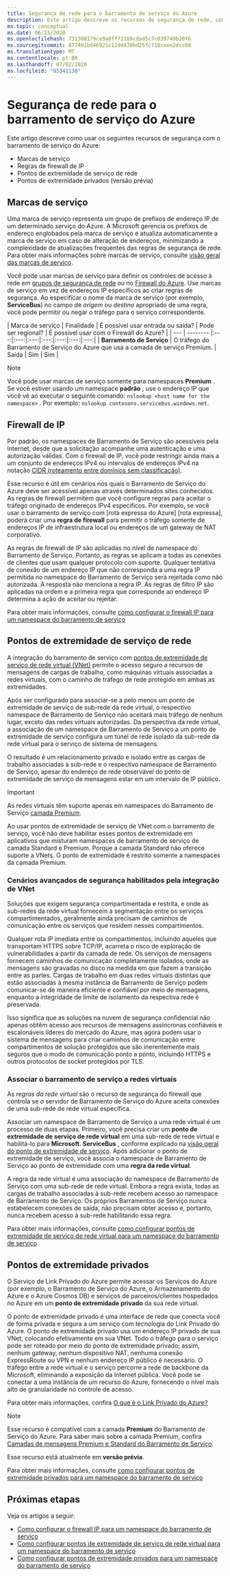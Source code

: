 ```yaml
---
title: Segurança de rede para o barramento de serviço do Azure
description: Este artigo descreve os recursos de segurança de rede, como marcas de serviço, regras de firewall de IP, pontos de extremidade de serviço e pontos de extremidade privados.
ms.topic: conceptual
ms.date: 06/23/2020
ms.openlocfilehash: 731300179ce9a0ff72169cdad5c7c039749b20f6
ms.sourcegitcommit: 877491bd46921c11dd478bd25fc718ceee2dcc08
ms.translationtype: MT
ms.contentlocale: pt-BR
ms.lasthandoff: 07/02/2020
ms.locfileid: "85341130"
---
```

# <a name="network-security-for-azure-service-bus"></a>Segurança de rede para o barramento de serviço do Azure 
Este artigo descreve como usar os seguintes recursos de segurança com o barramento de serviço do Azure: 

- Marcas de serviço
- Regras de firewall de IP
- Pontos de extremidade de serviço de rede
- Pontos de extremidade privados (versão prévia)


## <a name="service-tags"></a>Marcas de serviço
Uma marca de serviço representa um grupo de prefixos de endereço IP de um determinado serviço do Azure. A Microsoft gerencia os prefixos de endereço englobados pela marca de serviço e atualiza automaticamente a marca de serviço em caso de alteração de endereços, minimizando a complexidade de atualizações frequentes das regras de segurança de rede. Para obter mais informações sobre marcas de serviço, consulte [visão geral das marcas de serviço](../virtual-network/service-tags-overview.md).

Você pode usar marcas de serviço para definir os controles de acesso à rede em [grupos de segurança de rede](../virtual-network/security-overview.md#security-rules) ou no [Firewall do Azure](../firewall/service-tags.md). Use marcas de serviço em vez de endereços IP específicos ao criar regras de segurança. Ao especificar o nome da marca de serviço (por exemplo, **ServiceBus**) no campo de *origem* ou *destino* apropriado de uma regra, você pode permitir ou negar o tráfego para o serviço correspondente.

| Marca de serviço | Finalidade | É possível usar entrada ou saída? | Pode ser regional? | É possível usar com o Firewall do Azure? |
| --- | -------- |:---:|:---:|:---:|:---:|:---:|:---:|:---:|
| **Barramento de Serviço** | O tráfego do Barramento de Serviço do Azure que usa a camada de serviço Premium. | Saída | Sim | Sim |


> [!NOTE]
> Você pode usar marcas de serviço somente para namespaces **Premium** . Se você estiver usando um namespace **padrão** , use o endereço IP que você vê ao executar o seguinte comando: `nslookup <host name for the namespace>` . Por exemplo: `nslookup contosons.servicebus.windows.net`. 

## <a name="ip-firewall"></a>Firewall de IP 
Por padrão, os namespaces de Barramento de Serviço são acessíveis pela Internet, desde que a solicitação acompanhe uma autenticação e uma autorização válidas. Com o firewall de IP, você pode restringir ainda mais a um conjunto de endereços IPv4 ou intervalos de endereços IPv4 na notação [CIDR (roteamento entre domínios sem classificação)](https://en.wikipedia.org/wiki/Classless_Inter-Domain_Routing).

Esse recurso é útil em cenários nos quais o Barramento de Serviço do Azure deve ser acessível apenas através determinados sites conhecidos. As regras de firewall permitem que você configure regras para aceitar o tráfego originado de endereços IPv4 específicos. Por exemplo, se você usar o barramento de serviço com [rota expressa do Azure] [rota expressa], poderá criar uma **regra de firewall** para permitir o tráfego somente de endereços IP de infraestrutura local ou endereços de um gateway de NAT corporativo. 

As regras de firewall de IP são aplicadas no nível de namespace do Barramento de Serviço. Portanto, as regras se aplicam a todas as conexões de clientes que usam qualquer protocolo com suporte. Qualquer tentativa de conexão de um endereço IP que não corresponda a uma regra IP permitida no namespace do Barramento de Serviço será rejeitada como não autorizada. A resposta não menciona a regra IP. As regras de filtro IP são aplicadas na ordem e a primeira regra que corresponde ao endereço IP determina a ação de aceitar ou rejeitar.

Para obter mais informações, consulte [como configurar o firewall IP para um namespace do barramento de serviço](service-bus-ip-filtering.md)

## <a name="network-service-endpoints"></a>Pontos de extremidade de serviço de rede
A integração do barramento de serviço com [pontos de extremidade de serviço de rede virtual (VNet)](service-bus-service-endpoints.md) permite o acesso seguro a recursos de mensagens de cargas de trabalho, como máquinas virtuais associadas a redes virtuais, com o caminho de tráfego de rede protegido em ambas as extremidades.

Após ser configurado para associar-se a pelo menos um ponto de extremidade de serviço de sub-rede da rede virtual, o respectivo namespace de Barramento de Serviço não aceitará mais tráfego de nenhum lugar, exceto das redes virtuais autorizadas. Da perspectiva da rede virtual, a associação de um namespace de Barramento de Serviço a um ponto de extremidade de serviço configura um túnel de rede isolado da sub-rede da rede virtual para o serviço de sistema de mensagens.

O resultado é um relacionamento privado e isolado entre as cargas de trabalho associadas à sub-rede e o respectivo namespace de Barramento de Serviço, apesar do endereço de rede observável do ponto de extremidade de serviço de mensagens estar em um intervalo de IP público.

> [!IMPORTANT]
> As redes virtuais têm suporte apenas em namespaces do Barramento de Serviço [camada Premium](service-bus-premium-messaging.md).
> 
> Ao usar pontos de extremidade de serviço de VNet com o barramento de serviço, você não deve habilitar esses pontos de extremidade em aplicativos que misturam namespaces de barramento de serviço de camada Standard e Premium. Porque a camada Standard não oferece suporte a VNets. O ponto de extremidade é restrito somente a namespaces da camada Premium.

### <a name="advanced-security-scenarios-enabled-by-vnet-integration"></a>Cenários avançados de segurança habilitados pela integração de VNet 

Soluções que exigem segurança compartimentada e restrita, e onde as sub-redes da rede virtual fornecem a segmentação entre os serviços compartimentados, geralmente ainda precisam de caminhos de comunicação entre os serviços que residem nesses compartimentos.

Qualquer rota IP imediata entre os compartimentos, incluindo aqueles que transportam HTTPS sobre TCP/IP, acarreta o risco de exploração de vulnerabilidades a partir da camada de rede. Os serviços de mensagens fornecem caminhos de comunicação completamente isolados, onde as mensagens são gravadas no disco na medida em que fazem a transição entre as partes. Cargas de trabalho em duas redes virtuais distintas que estão associadas à mesma instância de Barramento de Serviço podem comunicar-se de maneira eficiente e confiável por meio de mensagens, enquanto a integridade de limite de isolamento da respectiva rede é preservada.
 
Isso significa que as soluções na nuvem de segurança confidencial não apenas obtêm acesso aos recursos de mensagens assíncronas confiáveis e escalonáveis líderes do mercado do Azure, mas agora podem usar o sistema de mensagens para criar caminhos de comunicação entre compartimentos de solução protegidos que são inerentemente mais seguros que o modo de comunicação ponto a ponto, incluindo HTTPS e outros protocolos de socket protegidos por TLS.

### <a name="bind-service-bus-to-virtual-networks"></a>Associar o barramento de serviço a redes virtuais

As *regras da rede virtual* são o recurso de segurança do firewall que controla se o servidor de Barramento de Serviço do Azure aceita conexões de uma sub-rede de rede virtual específica.

Associar um namespace de Barramento de Serviço a uma rede virtual é um processo de duas etapas. Primeiro, você precisa criar um **ponto de extremidade de serviço de rede virtual** em uma sub-rede de rede virtual e habilitá-lo para **Microsoft. ServiceBus** , conforme explicado na [visão geral do ponto de extremidade de serviço](service-bus-service-endpoints.md). Após adicionar o ponto de extremidade de serviço, você associa o namespace de Barramento de Serviço ao ponto de extremidade com uma **regra da rede virtual**.

A regra da rede virtual é uma associação do namespace de Barramento de Serviço com uma sub-rede de rede virtual. Embora a regra exista, todas as cargas de trabalho associadas à sub-rede recebem acesso ao namespace de Barramento de Serviço. Os próprios Barramentos de Serviço nunca estabelecem conexões de saída, não precisam obter acesso e, portanto, nunca recebem acesso à sub-rede habilitando essa regra.

Para obter mais informações, consulte [como configurar pontos de extremidade de serviço de rede virtual para um namespace do barramento de serviço](service-bus-service-endpoints.md)

## <a name="private-endpoints"></a>Pontos de extremidade privados

O Serviço de Link Privado do Azure permite acessar os Serviços do Azure (por exemplo, o Barramento de Serviço do Azure, o Armazenamento do Azure e o Azure Cosmos DB) e serviços de parceiros/clientes hospedados no Azure em um **ponto de extremidade privado** da sua rede virtual.

O ponto de extremidade privado é uma interface de rede que conecta você de forma privada e segura a um serviço com tecnologia do Link Privado do Azure. O ponto de extremidade privado usa um endereço IP privado de sua VNet, colocando efetivamente em sua VNet. Todo o tráfego para o serviço pode ser roteado por meio do ponto de extremidade privado; assim, nenhum gateway, nenhum dispositivo NAT, nenhuma conexão ExpressRoute ou VPN e nenhum endereço IP público é necessário. O tráfego entre a rede virtual e o serviço percorre a rede de backbone da Microsoft, eliminando a exposição da Internet pública. Você pode se conectar a uma instância de um recurso do Azure, fornecendo o nível mais alto de granularidade no controle de acesso.

Para obter mais informações, confira [O que é o Link Privado do Azure?](../private-link/private-link-overview.md)

> [!NOTE]
> Esse recurso é compatível com a camada **Premium** do Barramento de Serviço do Azure. Para saber mais sobre a camada Premium, confira [Camadas de mensagens Premium e Standard do Barramento de Serviço](service-bus-premium-messaging.md).
>
> Esse recurso está atualmente em **versão prévia**. 


Para obter mais informações, consulte [como configurar pontos de extremidade privados para um namespace do barramento de serviço](private-link-service.md)


## <a name="next-steps"></a>Próximas etapas
Veja os artigos a seguir:

- [Como configurar o firewall IP para um namespace do barramento de serviço](service-bus-ip-filtering.md)
- [Como configurar pontos de extremidade de serviço de rede virtual para um namespace do barramento de serviço](service-bus-service-endpoints.md)
- [Como configurar pontos de extremidade privados para um namespace do barramento de serviço](private-link-service.md)
